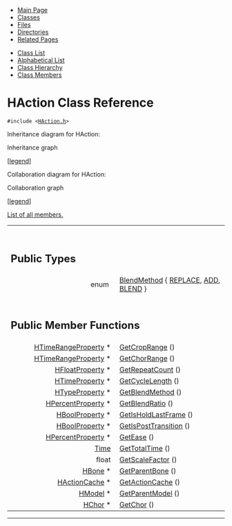 <div class="tabs">

- [Main Page](index.md)
- <span id="current">[Classes](annotated.md)</span>
- [Files](files.md)
- [Directories](dirs.md)
- [Related Pages](pages.md)

</div>

<div class="tabs">

- [Class List](annotated.md)
- [Alphabetical List](classes.md)
- [Class Hierarchy](hierarchy.md)
- [Class Members](functions.md)

</div>

# HAction Class Reference

`#include <`<a href="HAction_8h-source.md" class="el"><code>HAction.h</code></a>`>`

Inheritance diagram for HAction:

<span class="image placeholder" original-image-src="classHAction__inherit__graph.gif" original-image-title="" border="0" usemap="#HAction__inherit__map">Inheritance graph</span>

\[[legend](graph_legend.md)\]

Collaboration diagram for HAction:

<span class="image placeholder" original-image-src="classHAction__coll__graph.gif" original-image-title="" border="0" usemap="#HAction__coll__map">Collaboration graph</span>

\[[legend](graph_legend.md)\]

[List of all members.](classHAction-members.md)

<table data-border="0" data-cellpadding="0" data-cellspacing="0">
<colgroup>
<col style="width: 50%" />
<col style="width: 50%" />
</colgroup>
<tbody>
<tr>
<td></td>
<td></td>
</tr>
<tr>
<td colspan="2"><br />
&#10;<h2 id="public-types">Public Types</h2></td>
</tr>
<tr>
<td class="memItemLeft" style="text-align: right;" data-nowrap="" data-valign="top">enum  </td>
<td class="memItemRight" data-valign="bottom"><a href="classHAction.md#a83281640c5167f2fe04b57e79f15ebe" class="el">BlendMethod</a> { <a href="classHAction.md#a83281640c5167f2fe04b57e79f15ebe560a2dd6f6744646473b3b19e1fe96d7" class="el">REPLACE</a>, <a href="classHAction.md#a83281640c5167f2fe04b57e79f15ebe9eeb52badb613229884838847294b90d" class="el">ADD</a>, <a href="classHAction.md#a83281640c5167f2fe04b57e79f15ebef58072a9536aaeef0196115e445fa4d8" class="el">BLEND</a> }</td>
</tr>
<tr>
<td colspan="2"><br />
&#10;<h2 id="public-member-functions">Public Member Functions</h2></td>
</tr>
<tr>
<td class="memItemLeft" style="text-align: right;" data-nowrap="" data-valign="top"><a href="classHTimeRangeProperty.md" class="el">HTimeRangeProperty</a> * </td>
<td class="memItemRight" data-valign="bottom"><a href="classHAction.md#b3abbad58461c6cfc86329653f2898ec" class="el">GetCropRange</a> ()</td>
</tr>
<tr>
<td class="memItemLeft" style="text-align: right;" data-nowrap="" data-valign="top"><a href="classHTimeRangeProperty.md" class="el">HTimeRangeProperty</a> * </td>
<td class="memItemRight" data-valign="bottom"><a href="classHAction.md#8818897e3c55a8607f424ed6b3d29dde" class="el">GetChorRange</a> ()</td>
</tr>
<tr>
<td class="memItemLeft" style="text-align: right;" data-nowrap="" data-valign="top"><a href="classHFloatProperty.md" class="el">HFloatProperty</a> * </td>
<td class="memItemRight" data-valign="bottom"><a href="classHAction.md#04c49c8811276417eaf740745131ad1c" class="el">GetRepeatCount</a> ()</td>
</tr>
<tr>
<td class="memItemLeft" style="text-align: right;" data-nowrap="" data-valign="top"><a href="classHTimeProperty.md" class="el">HTimeProperty</a> * </td>
<td class="memItemRight" data-valign="bottom"><a href="classHAction.md#42f504c5e5a475c8eff8a65482e0f52b" class="el">GetCycleLength</a> ()</td>
</tr>
<tr>
<td class="memItemLeft" style="text-align: right;" data-nowrap="" data-valign="top"><a href="classHTypeProperty.md" class="el">HTypeProperty</a> * </td>
<td class="memItemRight" data-valign="bottom"><a href="classHAction.md#48128862bf7736d5fd08cedc1772629d" class="el">GetBlendMethod</a> ()</td>
</tr>
<tr>
<td class="memItemLeft" style="text-align: right;" data-nowrap="" data-valign="top"><a href="classHPercentProperty.md" class="el">HPercentProperty</a> * </td>
<td class="memItemRight" data-valign="bottom"><a href="classHAction.md#e3d10f3849b2ca66561dc05573ce62f3" class="el">GetBlendRatio</a> ()</td>
</tr>
<tr>
<td class="memItemLeft" style="text-align: right;" data-nowrap="" data-valign="top"><a href="classHBoolProperty.md" class="el">HBoolProperty</a> * </td>
<td class="memItemRight" data-valign="bottom"><a href="classHAction.md#0a2af7c2f4b84212b79c12c57c11d4cd" class="el">GetIsHoldLastFrame</a> ()</td>
</tr>
<tr>
<td class="memItemLeft" style="text-align: right;" data-nowrap="" data-valign="top"><a href="classHBoolProperty.md" class="el">HBoolProperty</a> * </td>
<td class="memItemRight" data-valign="bottom"><a href="classHAction.md#bcfe06d58eda94c00cd47c04a0a4865c" class="el">GetIsPostTransition</a> ()</td>
</tr>
<tr>
<td class="memItemLeft" style="text-align: right;" data-nowrap="" data-valign="top"><a href="classHPercentProperty.md" class="el">HPercentProperty</a> * </td>
<td class="memItemRight" data-valign="bottom"><a href="classHAction.md#881b1a7878a567448aee6589e2ee13fb" class="el">GetEase</a> ()</td>
</tr>
<tr>
<td class="memItemLeft" style="text-align: right;" data-nowrap="" data-valign="top"><a href="classTime.md" class="el">Time</a> </td>
<td class="memItemRight" data-valign="bottom"><a href="classHAction.md#b7f7b6889ba31020bffa815b0785054c" class="el">GetTotalTime</a> ()</td>
</tr>
<tr>
<td class="memItemLeft" style="text-align: right;" data-nowrap="" data-valign="top">float </td>
<td class="memItemRight" data-valign="bottom"><a href="classHAction.md#1dfe172de3b109aa187c946e0b15b908" class="el">GetScaleFactor</a> ()</td>
</tr>
<tr>
<td class="memItemLeft" style="text-align: right;" data-nowrap="" data-valign="top"><a href="classHBone.md" class="el">HBone</a> * </td>
<td class="memItemRight" data-valign="bottom"><a href="classHAction.md#1eac48ebb8f1217140a11ce4a58153bb" class="el">GetParentBone</a> ()</td>
</tr>
<tr>
<td class="memItemLeft" style="text-align: right;" data-nowrap="" data-valign="top"><a href="classHActionCache.md" class="el">HActionCache</a> * </td>
<td class="memItemRight" data-valign="bottom"><a href="classHAction.md#963b4bcb366cc6fae560c1caa7e7a038" class="el">GetActionCache</a> ()</td>
</tr>
<tr>
<td class="memItemLeft" style="text-align: right;" data-nowrap="" data-valign="top"><a href="classHModel.md" class="el">HModel</a> * </td>
<td class="memItemRight" data-valign="bottom"><a href="classHAction.md#f7b2ff40e256004d3fcb5685edb9c922" class="el">GetParentModel</a> ()</td>
</tr>
<tr>
<td class="memItemLeft" style="text-align: right;" data-nowrap="" data-valign="top"><a href="classHChor.md" class="el">HChor</a> * </td>
<td class="memItemRight" data-valign="bottom"><a href="classHAction.md#3712f9fe6343f54d507bf46f0976750f" class="el">GetChor</a> ()</td>
</tr>
</tbody>
</table>

------------------------------------------------------------------------

<span id="_details"></span>

